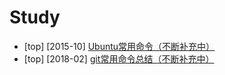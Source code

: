 # Study

- [top] [2015-10] [Ubuntu常用命令（不断补充中）](../timeline/2015-10/linux-common-command/)  
- [top] [2018-02] [git常用命令总结（不断补充中）](../timeline/2018-02/git-common-command/)
